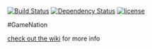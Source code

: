 [![Build Status](https://travis-ci.org/vdhwouter/GameNation.svg?branch=master)](https://travis-ci.org/vdhwouter/GameNation)
[![Dependency Status](https://www.versioneye.com/user/projects/5824d4327a729504f4888399/badge.svg?style=flat)](https://www.versioneye.com/user/projects/5824d4327a729504f4888399)
[![license](https://img.shields.io/github/license/vdhwouter/GameNation.svg)](https://github.com/vdhwouter/gameNation/blob/master/LICENSE.txt)


#GameNation

[check out the wiki](https://github.com/vdhwouter/GameNation/wiki) for more info 
